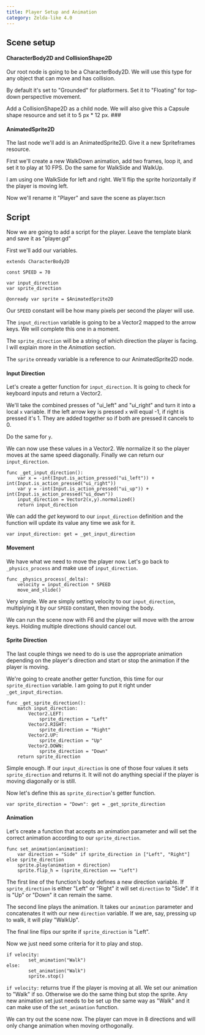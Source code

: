 ```yaml
---
title: Player Setup and Animation
category: Zelda-like 4.0
---
```

## Scene setup
#### CharacterBody2D and CollisionShape2D

Our root node is going to be a CharacterBody2D. We will use this type for any object that can move and has collision.

By default it's set to "Grounded" for platformers. Set it to "Floating" for top-down perspective movement.

Add a CollisionShape2D as a child node. We will also give this a Capsule shape resource and set it to 5 px * 12 px. ###

#### AnimatedSprite2D

The last node we'll add is an AnimatedSprite2D. Give it a new Spriteframes resource.

First we'll create a new WalkDown animation, add two frames, loop it, and set it to play at 10 FPS. Do the same for WalkSide and WalkUp.

I am using one WalkSide for left and right. We'll flip the sprite horizontally if the player is moving left.

Now we'll rename it "Player" and save the scene as player.tscn

## Script

Now we are going to add a script for the player. Leave the template blank and save it as "player.gd"

First we'll add our variables.

```gdscript
extends CharacterBody2D

const SPEED = 70

var input_direction
var sprite_direction

@onready var sprite = $AnimatedSprite2D
```

Our `SPEED` constant will be how many pixels per second the player will use.

The `input_direction` variable is going to be a Vector2 mapped to the arrow keys. We will complete this one in a moment.

The `sprite_direction` will be a string of which direction the player is facing. I will explain more in the *Animation* section.

The `sprite` onready variable is a reference to our AnimatedSprite2D node.

#### Input Direction

Let's create a getter function for `input_direction`. It is going to check for keyboard inputs and return a Vector2.

We'll take the combined presses of "ui_left" and "ui_right" and turn it into a local `x` variable. If the left arrow key is pressed `x` will equal -1, if right is pressed it's 1. They are added together so if both are pressed it cancels to 0.

Do the same for `y`.

We can now use these values in a Vector2. We normalize it so the player moves at the same speed diagonally. Finally we can return our `input_direction`.

```gdscript
func _get_input_direction():
	var x = -int(Input.is_action_pressed("ui_left")) + int(Input.is_action_pressed("ui_right"))
	var y = -int(Input.is_action_pressed("ui_up")) + int(Input.is_action_pressed("ui_down"))
	input_direction = Vector2(x,y).normalized()
	return input_direction
```

We can add the *get* keyword to our `input_direction` definition and the function will update its value any time we ask for it.

```gdscript
var input_direction: get = _get_input_direction
```

#### Movement

We have what we need to move the player now. Let's go back to `_physics_process` and make use of `input_direction`.

```gdscript
func _physics_process(_delta):
	velocity = input_direction * SPEED
	move_and_slide()
```

Very simple. We are simply setting velocity to our `input_direction`, multiplying it by our `SPEED` constant, then moving the body.

We can run the scene now with F6 and the player will move with the arrow keys. Holding multiple directions should cancel out.

#### Sprite Direction

The last couple things we need to do is use the appropriate animation depending on the player's direction and start or stop the animation if the player is moving.

We're going to create another getter function, this time for our `sprite_direction` variable. I am going to put it right under `_get_input_direction`.

```gdscript
func _get_sprite_direction():
	match input_direction:
		Vector2.LEFT:
			sprite_direction = "Left"
		Vector2.RIGHT:
			sprite_direction = "Right"
		Vector2.UP:
			sprite_direction = "Up"
		Vector2.DOWN:
			sprite_direction = "Down"
	return sprite_direction
```

Simple enough. If our `input_direction` is one of those four values it sets `sprite_direction` and returns it. It will not do anything special if the player is moving diagonally or is still.

Now let's define this as `sprite_direction`'s getter function.

```gdscript
var sprite_direction = "Down": get = _get_sprite_direction
```

#### Animation

Let's create a function that accepts an animation parameter and will set the correct animation according to our `sprite_direction`.

```gdscript
func set_animation(animation):
	var direction = "Side" if sprite_direction in ["Left", "Right"] else sprite_direction
	sprite.play(animation + direction)
	sprite.flip_h = (sprite_direction == "Left")
```

The first line of the function's body defines a new direction variable. If `sprite_direction` is either "Left" or "Right" it will set `direction` to "Side". If it is "Up" or "Down" it can remain the same.

The second line plays the animation. It takes our `animation` parameter and concatenates it with our new `direction` variable. If we are, say, pressing up to walk, it will play "WalkUp".

The final line flips our sprite if `sprite_direction` is "Left".

Now we just need some criteria for it to play and stop.

```gdscript
if velocity:
		set_animation("Walk")
else:
		set_animation("Walk")
		sprite.stop()
```

`if velocity:` returns true if the player is moving at all. We set our animation to "Walk" if so. Otherwise we do the same thing but stop the sprite. Any new animation set just needs to be set up the same way as "Walk" and it can make use of the `set_animation` function.

We can try out the scene now. The player can move in 8 directions and will only change animation when moving orthogonally.